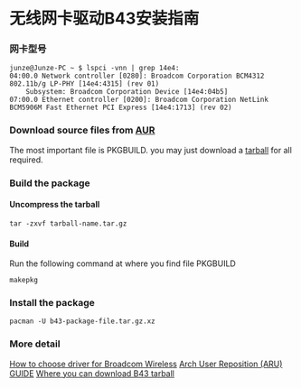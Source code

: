 无线网卡驱动B43安装指南
=======================
### 网卡型号
```console
junze@Junze-PC ~ $ lspci -vnn | grep 14e4:
04:00.0 Network controller [0280]: Broadcom Corporation BCM4312 802.11b/g LP-PHY [14e4:4315] (rev 01)
	Subsystem: Broadcom Corporation Device [14e4:04b5]
07:00.0 Ethernet controller [0200]: Broadcom Corporation NetLink BCM5906M Fast Ethernet PCI Express [14e4:1713] (rev 02)
```

### Download source files from [AUR](https://aur.archlinux.org/packages/b43-firmware/)
The most important file is PKGBUILD. you may just download a [tarball](https://aur.archlinux.org/packages/b4/b43-firmware/b43-firmware.tar.gz) for all required.

### Build the package
#### Uncompress the tarball
```shell
tar -zxvf tarball-name.tar.gz
```
#### Build
Run the following command at where you find file PKGBUILD
```shell
makepkg
```

### Install the package
```shell
pacman -U b43-package-file.tar.gz.xz
```

### More detail
[How to choose driver for Broadcom Wireless](https://wiki.archlinux.org/index.php/B43)
[Arch User Reposition (ARU) GUIDE](https://wiki.archlinux.org/index.php/Arch_User_Repository)
[Where you can download B43 tarball](https://aur.archlinux.org/packages/b43-firmware/)

